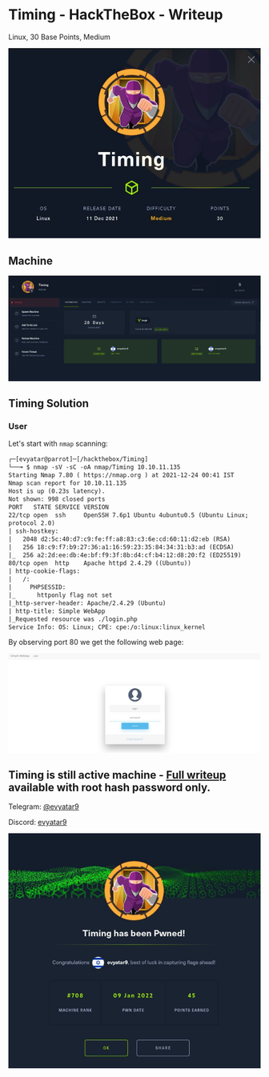 # Timing - HackTheBox - Writeup
Linux, 30 Base Points, Medium

![info.JPG](images/info.JPG)

## Machine

![‏‏Timing.JPG](images/Timing.JPG)

## Timing Solution

### User

Let's start with ```nmap``` scanning:

```console
┌─[evyatar@parrot]─[/hackthebox/Timing]
└──╼ $ nmap -sV -sC -oA nmap/Timing 10.10.11.135
Starting Nmap 7.80 ( https://nmap.org ) at 2021-12-24 00:41 IST
Nmap scan report for 10.10.11.135
Host is up (0.23s latency).
Not shown: 998 closed ports
PORT   STATE SERVICE VERSION
22/tcp open  ssh     OpenSSH 7.6p1 Ubuntu 4ubuntu0.5 (Ubuntu Linux; protocol 2.0)
| ssh-hostkey: 
|   2048 d2:5c:40:d7:c9:fe:ff:a8:83:c3:6e:cd:60:11:d2:eb (RSA)
|   256 18:c9:f7:b9:27:36:a1:16:59:23:35:84:34:31:b3:ad (ECDSA)
|_  256 a2:2d:ee:db:4e:bf:f9:3f:8b:d4:cf:b4:12:d8:20:f2 (ED25519)
80/tcp open  http    Apache httpd 2.4.29 ((Ubuntu))
| http-cookie-flags: 
|   /: 
|     PHPSESSID: 
|_      httponly flag not set
|_http-server-header: Apache/2.4.29 (Ubuntu)
| http-title: Simple WebApp
|_Requested resource was ./login.php
Service Info: OS: Linux; CPE: cpe:/o:linux:linux_kernel

```

By observing port 80 we get the following web page:

![port80.JPG](images/port80.JPG)

## Timing is still active machine - [Full writeup](Timing-Writeup.pdf) available with root hash password only.

Telegram: [@evyatar9](https://t.me/evyatar9)

Discord: [evyatar9](https://discordapp.com/users/812805349815091251)

![pwn.JPG](images/pwn.JPG)